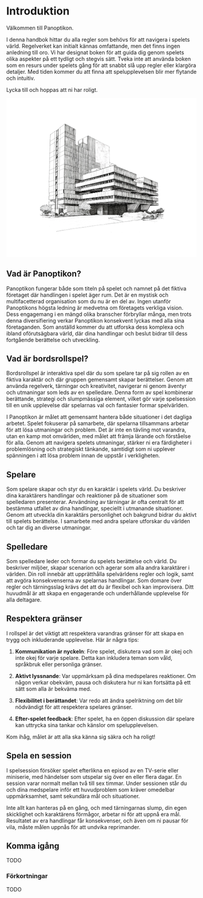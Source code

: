 # Introduktion

Välkommen till Panoptikon.

I denna handbok hittar du alla regler som behövs för att navigera i spelets värld. Regelverket kan initialt kännas omfattande, men det finns ingen anledning till oro. Vi har designat boken för att guida dig genom spelets olika aspekter på ett tydligt och stegvis sätt. Tveka inte att använda boken som en resurs under spelets gång för att snabbt slå upp regler eller klargöra detaljer. Med tiden kommer du att finna att spelupplevelsen blir mer flytande och intuitiv.

Lycka till och hoppas att ni har roligt.

![Building](/resources/welcome-building-2.png)

## Vad är Panoptikon?

Panoptikon fungerar både som titeln på spelet och namnet på det fiktiva företaget där handlingen i spelet äger rum. Det är en mystisk och multifacetterad organisation som du nu är en del av. Ingen utanför Panoptikons högsta ledning är medvetna om företagets verkliga vision. Dess engagemang i en mängd olika branscher förbryllar många, men trots denna diversifiering verkar Panoptikon konsekvent lyckas med alla sina företaganden. Som anställd kommer du att utforska dess komplexa och ibland oförutsägbara värld, där dina handlingar och beslut bidrar till dess fortgående berättelse och utveckling.

## Vad är bordsrollspel?

Bordsrollspel är interaktiva spel där du som spelare tar på sig rollen av en fiktiva karaktär och där gruppen gemensamt skapar berättelser. Genom att använda regelverk, tärningar och kreativitet, navigerar ni genom äventyr och utmaningar som leds av en spelledare. Denna form av spel kombinerar berättande, strategi och slumpmässiga element, vilket gör varje spelsession till en unik upplevelse där spelarnas val och fantasier formar spelvärlden.

I Panoptikon är målet att gemensamt hantera både situationer i det dagliga arbetet. Spelet fokuserar på samarbete, där spelarna tillsammans arbetar för att lösa utmaningar och problem. Det är inte en tävling mot varandra, utan en kamp mot omvärlden, med målet att främja lärande och förståelse för alla. Genom att navigera spelets utmaningar, stärker ni era färdigheter i problemlösning och strategiskt tänkande, samtidigt som ni upplever spänningen i att lösa problem innan de uppstår i verkligheten.

## Spelare

Som spelare skapar och styr du en karaktär i spelets värld. Du beskriver dina karaktärers handlingar och reaktioner på de situationer som spelledaren presenterar. Användning av tärningar är ofta centralt för att bestämma utfallet av dina handlingar, speciellt i utmanande situationer. Genom att utveckla din karaktärs personlighet och bakgrund bidrar du aktivt till spelets berättelse. I samarbete med andra spelare utforskar du världen och tar dig an diverse utmaningar.

## Spelledare

Som spelledare leder och formar du spelets berättelse och värld. Du beskriver miljöer, skapar scenarion och agerar som alla andra karaktärer i världen. Din roll innebär att upprätthålla spelvärldens regler och logik, samt att avgöra konsekvenserna av spelarnas handlingar. Som domare över regler och tärningsslag krävs det att du är flexibel och kan improvisera. Ditt huvudmål är att skapa en engagerande och underhållande upplevelse för alla deltagare.

## Respektera gränser

I rollspel är det viktigt att respektera varandras gränser för att skapa en trygg och inkluderande upplevelse. Här är några tips:

1. **Kommunikation är nyckeln**: Före spelet, diskutera vad som är okej och inte okej för varje spelare. Detta kan inkludera teman som våld, språkbruk eller personliga gränser.

2. **Aktivt lyssnande**: Var uppmärksam på dina medspelares reaktioner. Om någon verkar obekväm, pausa och diskutera hur ni kan fortsätta på ett sätt som alla är bekväma med.

3. **Flexibilitet i berättandet**: Var redo att ändra spelriktning om det blir nödvändigt för att respektera spelares gränser.

4. **Efter-spelet feedback**: Efter spelet, ha en öppen diskussion där spelare kan uttrycka sina tankar och känslor om spelupplevelsen.

Kom ihåg, målet är att alla ska känna sig säkra och ha roligt!

## Spela en session

I spelsession försöker spelet efterlikna en episod av en TV-serie eller miniserie, med händelser som utspelar sig över en eller flera dagar. En session varar normalt mellan två till sex timmar. Under sessionen står du och dina medspelare inför ett huvudproblem som kräver omedelbar uppmärksamhet, samt sekundära mål och situationer.

Inte allt kan hanteras på en gång, och med tärningarnas slump, din egen skicklighet och karaktärens förmågor, arbetar ni för att uppnå era mål. Resultatet av era handlingar får konsekvenser, och även om ni pausar för vila, måste målen uppnås för att undvika reprimander.

## Komma igång

TODO

### Förkortningar

TODO
